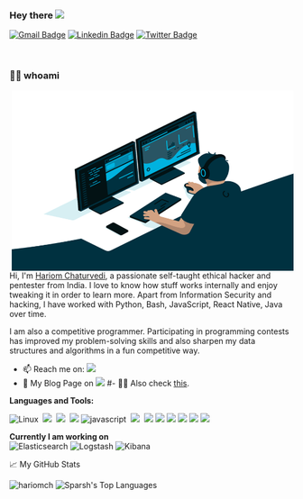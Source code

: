 ### Hey there <img src="https://media.giphy.com/media/hvRJCLFzcasrR4ia7z/giphy.gif" width="25px">
[![Gmail Badge](https://img.shields.io/badge/-hariom4694@gmail.com-c14438?style=flat&logo=Gmail&logoColor=white)](mailto:hariom4694@gmail.com "Connect via Email")
[![Linkedin Badge](https://img.shields.io/badge/-Hariom%20Chaturvedi-0072b1?style=flat&logo=Linkedin&logoColor=white)](https://www.linkedin.com/in/hariom-chaturvedi/ "Connect on LinkedIn")
[![Twitter Badge](https://img.shields.io/badge/-@HariChaturved-00acee?style=flat&logo=Twitter&logoColor=white)](https://twitter.com/intent/follow?screen_name=HariChaturved "Follow on Twitter")

<!-- 
![](https://visitor-badge.glitch.me/badge?page_id=hariomch.hariomch) -->

<br />

### 👩‍💻 whoami


  <img align="right" alt="GIF" src="./code.gif" width="500" height="320" />
  
Hi, I'm [Hariom Chaturvedi](https://findhariom.tech), a passionate self-taught ethical hacker and pentester from India. I love to know how stuff works internally and enjoy tweaking it in order to learn more.
Apart from Information Security and hacking, I have worked with Python, Bash, JavaScript, React Native, Java over time.

I am also a competitive programmer. Participating in programming contests has improved my problem-solving skills and also sharpen my data structures and algorithms in a fun competitive way.


  
- 📫 Reach me on: [<img src="https://img.shields.io/badge/linkedin-%230077B5.svg?&style=flat&logo=linkedin&logoColor=white" />](https://www.linkedin.com/in/hariom-chaturvedi/)
- 📝 My Blog Page on [<img src="https://img.shields.io/badge/Medium%20-%231572B6.svg?&style=flat&logo=medium&logoColor=white" />](https://hariom4694.medium.com/)
#- 👩‍💻 Also check [this](https://findhariom.tech/).

**Languages and Tools:**  

![Linux](https://img.shields.io/badge/-Linux-FCC624?logo=Linux&style=for-the-badge&logoColor=black)
&nbsp;<img src="https://img.shields.io/badge/java-%23ED8B00.svg?&style=for-the-badge&logo=java&logoColor=white"/> 
&nbsp;<img src="https://img.shields.io/badge/python%20-%2314354C.svg?&style=for-the-badge&logo=python&logoColor=white"/> 
&nbsp;<img src="https://img.shields.io/badge/shell_script%20-%23121011.svg?&style=for-the-badge&logo=gnu-bash&logoColor=white"/> 
![javascript](https://img.shields.io/badge/javascript-lightgrey?labelColor=F7DF1E&logo=JavaScript&style=for-the-badge&logoColor=black)
&nbsp;<img src="https://img.shields.io/badge/react%20-%2300D9FF.svg?&style=for-the-badge&logo=react&logoColor=white" />
&nbsp;<img src="https://img.shields.io/badge/node.js%20-%2343853D.svg?&style=for-the-badge&logo=node.js&logoColor=white" />
<img src="https://img.shields.io/static/v1?style=for-the-badge&message=Docker&color=2496ED&logo=Docker&logoColor=FFFFFF&label=" />
<img src="https://img.shields.io/static/v1?style=for-the-badge&message=Netlify&color=222222&logo=Netlify&logoColor=00C7B7&label=" />
<img src="https://img.shields.io/badge/-Github%20Actions-2088FF?style=for-the-badge&logo=Github-Actions&logoColor=white" />
<img src="https://img.shields.io/badge/markdown-%23000000.svg?&style=for-the-badge&logo=markdown&logoColor=white"/>
<img src="https://img.shields.io/badge/git%20-%23F05033.svg?&style=for-the-badge&logo=git&logoColor=white"/>


**Currently I am working on**  
![Elasticsearch](https://img.shields.io/badge/Elasticsearch-005571?style=for-the-badge&logo=elasticsearch)
![Logstash](https://img.shields.io/badge/Logstash-005571?style=for-the-badge&logo=logstash)
![Kibana](https://img.shields.io/badge/Kibana-005571?style=for-the-badge&logo=kibana)



<!-- ## Find me around the web 🌎: -->

📈 My GitHub Stats

<p align="left"> <img src="https://github-readme-stats.vercel.app/api?username=hariomch&theme=radical" alt="hariomch" />
<img   alt="Sparsh's Top Languages" src="https://github-readme-stats.vercel.app/api/top-langs/?username=hariomch&langs_count=6&layout=compact&theme=vue-dark&hide_border=true&bg_color=0D1117" />
